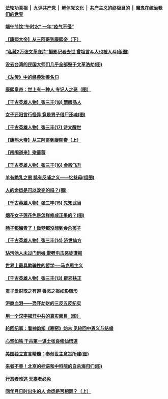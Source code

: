 

####  [法轮功真相](../../../../basic/blob/master/README.md?t=06250931) &nbsp;|&nbsp; [九评共产党](../../../../9ping.md/blob/master/README.md?t=06250931) &nbsp;|&nbsp; [解体党文化](../../../../jtdwh.md/blob/master/README.md?t=06250931)  &nbsp;|&nbsp; [共产主义的终极目的](../../../../gczydzjmd.md/blob/master/README.md?t=06250931) &nbsp;|&nbsp; [魔鬼在统治我们的世界](../../../../mgztzwmdsj.md/blob/master/README.md?t=06250931) 

#### [端午节饮“午时水” 一年“疫气不侵”](../pages/prog647/a102878487.md?t=06250931) 

#### [【康熙大帝】从三阿哥到康熙帝（下）](../pages/prog647/a102878867.md?t=06250931) 

#### [“私藏2万张文革底片”摄影记者去世 曾坦言斗人也被人斗(组图)](../pages/prog647/a102878442.md?t=06250931) 

#### [没去台湾的民国大师们几乎全部毁于文革浩劫(图)](../pages/prog647/a102878438.md?t=06250931) 

#### [《左传》中的经典劝善名句](../pages/prog647/a102877510.md?t=06250931) 

#### [康熙皇帝：世上有一种人 专记人之恶（图）](../pages/prog647/a102877478.md?t=06250931) 

#### [【千古英雄人物】张三丰(18) 慧眼品人](../pages/prog647/a102877321.md?t=06250931) 

#### [女子还阳言行怪异 竟是男子借尸还魂(图)](../pages/prog647/a102876593.md?t=06250931) 

#### [【千古英雄人物】张三丰(17) 诗文醒世](../pages/prog647/a102876526.md?t=06250931) 

#### [【康熙大帝】从三阿哥到康熙帝（上）](../pages/prog647/a102876250.md?t=06250931) 

#### [【闱闱道来】染蔷薇](../pages/prog647/a102876076.md?t=06250931) 

#### [【千古英雄人物】张三丰(16) 金殿飞升](../pages/prog647/a102876032.md?t=06250931) 

#### [羊有跪乳之恩 鹊有反哺之义——忆慈母(组图)](../pages/prog647/a102875584.md?t=06250931) 

#### [人的命运是可以改变的吗？(图)](../pages/prog647/a102875576.md?t=06250931) 

#### [【千古英雄人物】张三丰(15) 先知武当](../pages/prog647/a102875425.md?t=06250931) 

#### [烟花女子莲花色是怎样修成正果的？(图)](../pages/prog647/a102874724.md?t=06250931) 

#### [肠子都悔青了！做梦都没想到会杀孩子](../pages/prog647/a102874720.md?t=06250931) 

#### [【千古英雄人物】张三丰(14) 济世仙方](../pages/prog647/a102874590.md?t=06250931) 

#### [玷污他人未过门新娘 雷劈电击恶徒遭报](../pages/prog647/a102873878.md?t=06250931) 

#### [世界上最具欺骗性的哲学──马克思主义](../pages/prog647/a102873869.md?t=06250931) 

#### [【千古英雄人物】张三丰(13) 辟邪扶正](../pages/prog647/a102873790.md?t=06250931) 

#### [君子爱财取之有道 善恶之报如影随形](../pages/prog647/a102873721.md?t=06250931) 

#### [沪商血泪——恐吓劫财的三反五反纪实](../pages/prog647/a102873058.md?t=06250931) 

#### [用一个汉字揭开中共的真实面目（图）](../pages/prog647/a102873052.md?t=06250931) 

#### [轮回纪事：看神韵知《寒窑》始末 见轮回中恩义与结缘](../pages/prog647/a102872622.md?t=06250931) 

#### [心坚如铁 千古第一谋士张良修仙悟道](../pages/prog647/a102872238.md?t=06250931) 

#### [美国独立宣言精髓：奉创世主意旨所建(图)](../pages/prog647/a102872237.md?t=06250931) 

#### [来者不善！北京的标语和中科院的自杀海归们(图)](../pages/prog647/a102872214.md?t=06250931) 

#### [行恶者难逃 无辜者必免](../pages/prog647/a102871349.md?t=06250931) 

#### [同年月日时出生的人 命运是否相同？（上）](../pages/prog647/a102871336.md?t=06250931) 

